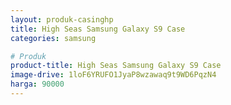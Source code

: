 ```yaml
---
layout: produk-casinghp
title: High Seas Samsung Galaxy S9 Case
categories: samsung

# Produk
product-title: High Seas Samsung Galaxy S9 Case
image-drive: 1loF6YRUFO1JyaP8wzawaq9t9WD6PqzN4
harga: 90000
---
```

